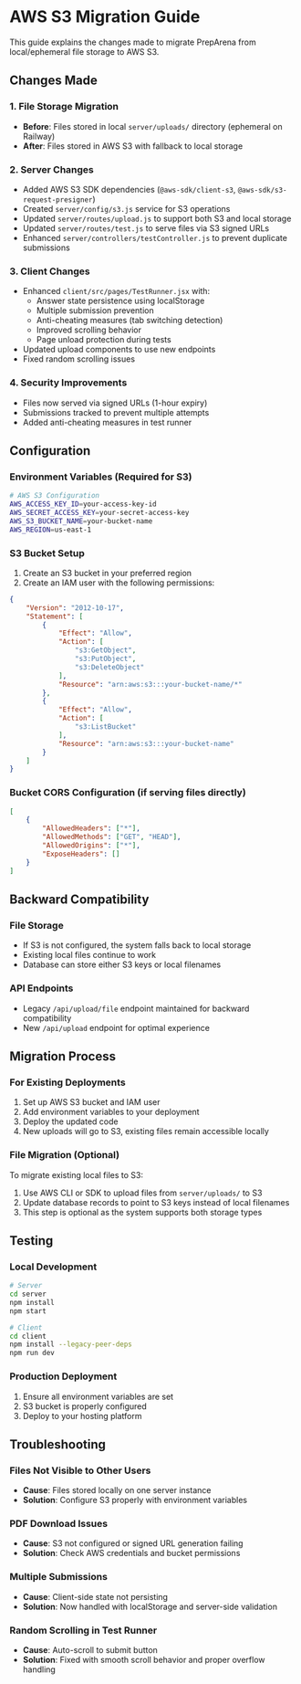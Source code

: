 # AWS S3 Migration Guide

This guide explains the changes made to migrate PrepArena from local/ephemeral file storage to AWS S3.

## Changes Made

### 1. File Storage Migration
- **Before**: Files stored in local `server/uploads/` directory (ephemeral on Railway)
- **After**: Files stored in AWS S3 with fallback to local storage

### 2. Server Changes
- Added AWS S3 SDK dependencies (`@aws-sdk/client-s3`, `@aws-sdk/s3-request-presigner`)
- Created `server/config/s3.js` service for S3 operations
- Updated `server/routes/upload.js` to support both S3 and local storage
- Updated `server/routes/test.js` to serve files via S3 signed URLs
- Enhanced `server/controllers/testController.js` to prevent duplicate submissions

### 3. Client Changes
- Enhanced `client/src/pages/TestRunner.jsx` with:
  - Answer state persistence using localStorage
  - Multiple submission prevention
  - Anti-cheating measures (tab switching detection)
  - Improved scrolling behavior
  - Page unload protection during tests
- Updated upload components to use new endpoints
- Fixed random scrolling issues

### 4. Security Improvements
- Files now served via signed URLs (1-hour expiry)
- Submissions tracked to prevent multiple attempts
- Added anti-cheating measures in test runner

## Configuration

### Environment Variables (Required for S3)
```bash
# AWS S3 Configuration
AWS_ACCESS_KEY_ID=your-access-key-id
AWS_SECRET_ACCESS_KEY=your-secret-access-key
AWS_S3_BUCKET_NAME=your-bucket-name
AWS_REGION=us-east-1
```

### S3 Bucket Setup
1. Create an S3 bucket in your preferred region
2. Create an IAM user with the following permissions:
```json
{
    "Version": "2012-10-17",
    "Statement": [
        {
            "Effect": "Allow",
            "Action": [
                "s3:GetObject",
                "s3:PutObject",
                "s3:DeleteObject"
            ],
            "Resource": "arn:aws:s3:::your-bucket-name/*"
        },
        {
            "Effect": "Allow",
            "Action": [
                "s3:ListBucket"
            ],
            "Resource": "arn:aws:s3:::your-bucket-name"
        }
    ]
}
```

### Bucket CORS Configuration (if serving files directly)
```json
[
    {
        "AllowedHeaders": ["*"],
        "AllowedMethods": ["GET", "HEAD"],
        "AllowedOrigins": ["*"],
        "ExposeHeaders": []
    }
]
```

## Backward Compatibility

### File Storage
- If S3 is not configured, the system falls back to local storage
- Existing local files continue to work
- Database can store either S3 keys or local filenames

### API Endpoints
- Legacy `/api/upload/file` endpoint maintained for backward compatibility
- New `/api/upload` endpoint for optimal experience

## Migration Process

### For Existing Deployments
1. Set up AWS S3 bucket and IAM user
2. Add environment variables to your deployment
3. Deploy the updated code
4. New uploads will go to S3, existing files remain accessible locally

### File Migration (Optional)
To migrate existing local files to S3:
1. Use AWS CLI or SDK to upload files from `server/uploads/` to S3
2. Update database records to point to S3 keys instead of local filenames
3. This step is optional as the system supports both storage types

## Testing

### Local Development
```bash
# Server
cd server
npm install
npm start

# Client  
cd client
npm install --legacy-peer-deps
npm run dev
```

### Production Deployment
1. Ensure all environment variables are set
2. S3 bucket is properly configured
3. Deploy to your hosting platform

## Troubleshooting

### Files Not Visible to Other Users
- **Cause**: Files stored locally on one server instance
- **Solution**: Configure S3 properly with environment variables

### PDF Download Issues
- **Cause**: S3 not configured or signed URL generation failing
- **Solution**: Check AWS credentials and bucket permissions

### Multiple Submissions
- **Cause**: Client-side state not persisting
- **Solution**: Now handled with localStorage and server-side validation

### Random Scrolling in Test Runner
- **Cause**: Auto-scroll to submit button
- **Solution**: Fixed with smooth scroll behavior and proper overflow handling